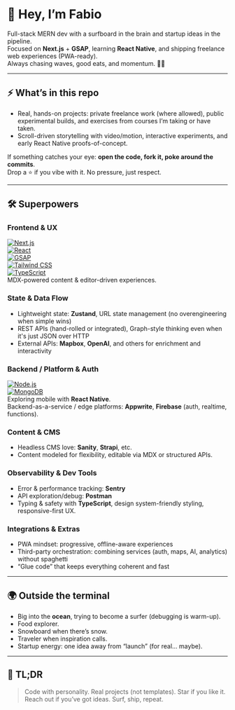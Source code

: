 # 👋 Hey, I’m Fabio

Full-stack MERN dev with a surfboard in the brain and startup ideas in the pipeline.  
Focused on **Next.js** + **GSAP**, learning **React Native**, and shipping freelance web experiences (PWA-ready).  
Always chasing waves, good eats, and momentum. 🚀🌊

---

## ⚡ What’s in this repo

- Real, hands-on projects: private freelance work (where allowed), public experimental builds, and exercises from courses I’m taking or have taken.  
- Scroll-driven storytelling with video/motion, interactive experiments, and early React Native proofs-of-concept.  

If something catches your eye: **open the code, fork it, poke around the commits**.  
Drop a ⭐ if you vibe with it. No pressure, just respect.

---

## 🛠️ Superpowers

### Frontend & UX
[![Next.js](https://img.shields.io/badge/Next.js-000000?style=flat&logo=next.js&logoColor=white)]()  
[![React](https://img.shields.io/badge/React-61DAFB?style=flat&logo=react&logoColor=000)]()  
[![GSAP](https://img.shields.io/badge/GSAP-8E44AD?style=flat&logo=greensock&logoColor=white)]()  
[![Tailwind CSS](https://img.shields.io/badge/Tailwind_CSS-38B2AC?style=flat&logo=tailwind-css&logoColor=white)]()  
[![TypeScript](https://img.shields.io/badge/TypeScript-3178C6?style=flat&logo=typescript&logoColor=white)]()  
MDX-powered content & editor-driven experiences.

### State & Data Flow
- Lightweight state: **Zustand**, URL state management (no overengineering when simple wins)  
- REST APIs (hand-rolled or integrated), Graph-style thinking even when it's just JSON over HTTP  
- External APIs: **Mapbox**, **OpenAI**, and others for enrichment and interactivity  

### Backend / Platform & Auth
[![Node.js](https://img.shields.io/badge/Node.js-339933?style=flat&logo=node.js&logoColor=white)]()  
[![MongoDB](https://img.shields.io/badge/MongoDB-47A248?style=flat&logo=mongodb&logoColor=white)]()  
Exploring mobile with **React Native**.  
Backend-as-a-service / edge platforms: **Appwrite**, **Firebase** (auth, realtime, functions).

### Content & CMS
- Headless CMS love: **Sanity**, **Strapi**, etc.  
- Content modeled for flexibility, editable via MDX or structured APIs.

### Observability & Dev Tools
- Error & performance tracking: **Sentry**  
- API exploration/debug: **Postman**  
- Typing & safety with **TypeScript**, design system-friendly styling, responsive-first UX.

### Integrations & Extras
- PWA mindset: progressive, offline-aware experiences  
- Third-party orchestration: combining services (auth, maps, AI, analytics) without spaghetti  
- “Glue code” that keeps everything coherent and fast

---

## 🌍 Outside the terminal

- Big into the **ocean**, trying to become a surfer (debugging is warm-up).  
- Food explorer.  
- Snowboard when there’s snow.  
- Traveler when inspiration calls.  
- Startup energy: one idea away from “launch” (for real… maybe).

---

## 👀 TL;DR

> Code with personality. Real projects (not templates).
> Star if you like it. Reach out if you’ve got ideas.
> Surf, ship, repeat.
